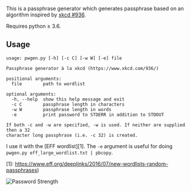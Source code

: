 This is a passphrase generator which generates passphrase based on an algorithm 
inspired by [xkcd #936](https://www.xkcd.com/936/).

Requires python ≥ 3.6.

## Usage

    usage: pwgen.py [-h] [-c C] [-w W] [-e] file
    
    Passphrase generator à la xkcd (https://www.xkcd.com/936/)
    
    positional arguments:
      file        path to wordlist
    
    optional arguments:
      -h, --help  show this help message and exit
      -c C        passphrase length in characters
      -w W        passphrase length in words
      -e          print password to STDERR in addition to STDOUT
    
    If both -c and -w are specified, -w is used. If neither are supplied then a 32
    character long passphrase (i.e. -c 32) is created.


I use it with the [EFF wordlist][1].  The `-e` argument is useful for doing 
`pwgen.py eff_large_wordlist.txt | pbcopy`.

[1]: https://www.eff.org/deeplinks/2016/07/new-wordlists-random-passphrases)

![Password Strength](http://imgs.xkcd.com/comics/password_strength.png)

